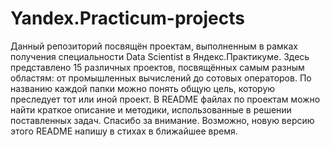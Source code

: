 # Yandex.Practicum-projects

Данный репозиторий посвящён проектам, выполненным в рамках получения специальности Data Scientist в Яндекс.Практикуме. 
Здесь представлено 15 различных проектов, посвящённых самым разным областям: от промышленных вычислений до сотовых операторов. 
По названию каждой папки можно понять общую цель, которую преследует тот или иной проект. 
В README файлах по проектам можно найти краткое описание и методики, использованные в решении поставленных задач.
Спасибо за внимание. Возможно, новую версию этого README напишу в стихах в ближайшее время.

